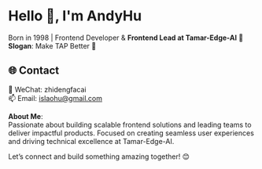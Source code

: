 # Hello 👋, I'm AndyHu  
Born in 1998 | Frontend Developer & **Frontend Lead at Tamar-Edge-AI** 🏢  
**Slogan**: Make TAP Better 🎯  


## 🌐 Contact  
💬 WeChat: zhidengfacai  
📫 Email: islaohu@gmail.com  


**About Me**:  
Passionate about building scalable frontend solutions and leading teams to deliver impactful products. Focused on creating seamless user experiences and driving technical excellence at Tamar-Edge-AI.  

Let’s connect and build something amazing together! 😊  
